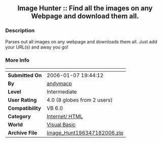 ﻿<div align="center">

## Image Hunter :: Find all the images on any Webpage and download them all\.


</div>

### Description

Parses out all images on any webpage and downloads them all. Just add your URL(s) and away you go!
 
### More Info
 


<span>             |<span>
---                |---
**Submitted On**   |2006-01-07 19:44:12
**By**             |[andymacp](https://github.com/Planet-Source-Code/PSCIndex/blob/master/ByAuthor/andymacp.md)
**Level**          |Intermediate
**User Rating**    |4.0 (8 globes from 2 users)
**Compatibility**  |VB 6\.0
**Category**       |[Internet/ HTML](https://github.com/Planet-Source-Code/PSCIndex/blob/master/ByCategory/internet-html__1-34.md)
**World**          |[Visual Basic](https://github.com/Planet-Source-Code/PSCIndex/blob/master/ByWorld/visual-basic.md)
**Archive File**   |[Image\_Hunt196347182006\.zip](https://github.com/Planet-Source-Code/andymacp-image-hunter-find-all-the-images-on-any-webpage-and-download-them-all__1-63974/archive/master.zip)








